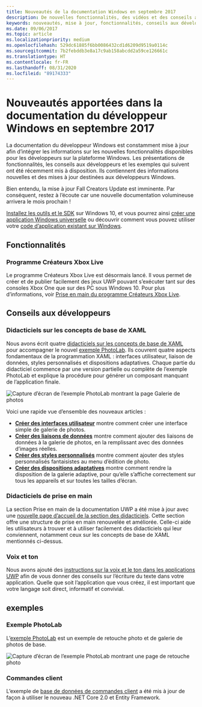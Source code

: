 ```yaml
---
title: Nouveautés de la documentation Windows en septembre 2017
description: De nouvelles fonctionnalités, des vidéos et des conseils aux développeurs ont été ajoutés à la documentation du développeur Windows 10 en septembre 2017
keywords: nouveautés, mise à jour, fonctionnalités, conseils aux développeurs, Windows 10, 1709
ms.date: 09/06/2017
ms.topic: article
ms.localizationpriority: medium
ms.openlocfilehash: 529dc61885f6bb0086432cd1d6209d9519a0114c
ms.sourcegitcommit: 7b2febddb3e8a17c9ab158abcdd2a59ce126661c
ms.translationtype: HT
ms.contentlocale: fr-FR
ms.lasthandoff: 08/31/2020
ms.locfileid: "89174333"
---
```

# <a name="whats-new-in-the-windows-developer-docs-in-september-2017"></a>Nouveautés apportées dans la documentation du développeur Windows en septembre 2017

La documentation du développeur Windows est constamment mise à jour afin d’intégrer les informations sur les nouvelles fonctionnalités disponibles pour les développeurs sur la plateforme Windows. Les présentations de fonctionnalités, les conseils aux développeurs et les exemples qui suivent ont été récemment mis à disposition. Ils contiennent des informations nouvelles et des mises à jour destinées aux développeurs Windows.

Bien entendu, la mise à jour Fall Creators Update est imminente. Par conséquent, restez à l’écoute car une nouvelle documentation volumineuse arrivera le mois prochain !

[Installez les outils et le SDK](https://developer.microsoft.com/windows/downloads#_blank) sur Windows 10, et vous pourrez ainsi [créer une application Windows universelle](../get-started/your-first-app.md) ou découvrir comment vous pouvez utiliser votre [code d’application existant sur Windows](../porting/index.md).

## <a name="features"></a>Fonctionnalités

### <a name="xbox-live-creators-program"></a>Programme Créateurs Xbox Live

Le programme Créateurs Xbox Live est désormais lancé. Il vous permet de créer et de publier facilement des jeux UWP pouvant s’exécuter tant sur des consoles Xbox One que sur des PC sous Windows 10. Pour plus d’informations, voir [Prise en main du programme Créateurs Xbox Live](/gaming/xbox-live/get-started-with-creators/get-started-with-xbox-live-creators.md).

## <a name="developer-guidance"></a>Conseils aux développeurs

### <a name="xaml-basics-tutorials"></a>Didacticiels sur les concepts de base de XAML

Nous avons écrit quatre [didacticiels sur les concepts de base de XAML](../design/basics/xaml-basics-ui.md) pour accompagner le nouvel [exemple PhotoLab](https://github.com/Microsoft/Windows-appsample-photo-lab). Ils couvrent quatre aspects fondamentaux de la programmation XAML : interfaces utilisateur, liaison de données, styles personnalisés et dispositions adaptatives. Chaque partie du didacticiel commence par une version partielle ou complète de l’exemple PhotoLab et explique la procédure pour générer un composant manquant de l’application finale. 

![Capture d’écran de l’exemple PhotoLab montrant la page Galerie de photos](images/PhotoLab-gallery-page.png)  

Voici une rapide vue d’ensemble des nouveaux articles :

+ [**Créer des interfaces utilisateur**](../design/basics/xaml-basics-ui.md) montre comment créer une interface simple de galerie de photos.
+ [**Créer des liaisons de données**](../data-binding/xaml-basics-data-binding.md) montre comment ajouter des liaisons de données à la galerie de photos, en la remplissant avec des données d’images réelles.
+ [**Créer des styles personnalisés**](https://docs.microsoft.com/windows/uwp/design/controls-and-patterns/xaml-basics-style) montre comment ajouter des styles personnalisés fantaisistes au menu d’édition de photo.
+ [**Créer des dispositions adaptatives**](../design/basics/xaml-basics-adaptive-layout.md) montre comment rendre la disposition de la galerie adaptive, pour qu’elle s’affiche correctement sur tous les appareils et sur toutes les tailles d’écran.

### <a name="get-started-tutorials"></a>Didacticiels de prise en main

La section Prise en main de la documentation UWP a été mise à jour avec une [nouvelle page d’accueil de la section des didacticiels](../get-started/create-uwp-apps.md). Cette section offre une structure de prise en main renouvelée et améliorée. Celle-ci aide les utilisateurs à trouver et à utiliser facilement des didacticiels qui leur conviennent, notamment ceux sur les concepts de base de XAML mentionnés ci-dessus.

### <a name="voice-and-tone"></a>Voix et ton

Nous avons ajouté des [instructions sur la voix et le ton dans les applications UWP](../design/style/writing-style.md) afin de vous donner des conseils sur l’écriture du texte dans votre application. Quelle que soit l’application que vous créez, il est important que votre langage soit direct, informatif et convivial.

## <a name="samples"></a>exemples

### <a name="photolab-sample"></a>Exemple PhotoLab

L’[exemple PhotoLab](https://github.com/Microsoft/windows-appsample-photo-lab) est un exemple de retouche photo et de galerie de photos de base.

![Capture d’écran de l’exemple PhotoLab montrant une page de retouche photo](images/PhotoLab-editing-page.png)  

### <a name="customer-orders"></a>Commandes client

L’exemple de [base de données de commandes client](https://github.com/Microsoft/Windows-appsample-customers-orders-database) a été mis à jour de façon à utiliser le nouveau .NET Core 2.0 et Entity Framework.